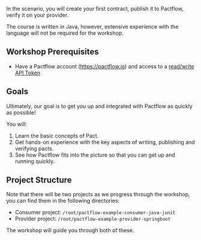 In the scenario, you will create your first contract, publish it to Pactflow, verify it on your provider.

The course is written in Java, however, extensive experience with the language will not be required for the workshop.

## Workshop Prerequisites

* Have a Pactflow account (https://pactflow.io) and access to a [read/write API Token](https://docs.pactflow.io/#configuring-your-api-token)

## Goals

Ultimately, our goal is to get you up and integrated with Pactflow as quickly as possible!

You will:

1. Learn the basic concepts of Pact.
1. Get hands-on experience with the key aspects of writing, publishing and verifying pacts.
1. See how Pactflow fits into the picture so that you can get up and running quickly.

## Project Structure

Note that there will be two projects as we progress through the workshop, you can find them in the following directories:

* Consumer project: `/root/pactflow-example-consumer-java-junit`
* Provider project: `/root/pactflow-example-provider-springboot`

The workshop will guide you through both of these.